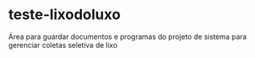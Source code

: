 # teste-lixodoluxo
Área para guardar documentos e programas do projeto de sistema para gerenciar coletas seletiva de lixo 
